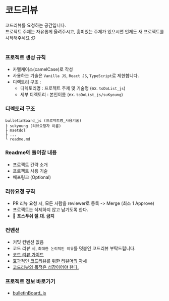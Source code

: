 # 코드리뷰

코드리뷰를 요청하는 공간입니다. <br/>
프로젝트 주제는 자유롭게 올려주시고, 흥미있는 주제가 있으시면 언제든 새 프로젝트를 시작해주세요 :D
<br/><br/>

### 프로젝트 생성 규칙

- 카멜케이스(camelCase)로 작성
- 사용하는 기술은 `Vanilla JS`, `React JS`, `TypeScript`로 제한합니다.
- 디렉토리 구조 :
  - 디렉토리명 : 프로젝트 주제 및 기술명 (ex. `toDoList_js`)
  - 세부 디렉토리 : 본인이름 (ex. `toDoList_js/suKyoung`)

### 디렉토리 구조

```
bulletinBoard_js (프로젝트명_사용기술)
├ sukyoung (리뷰요청자 이름)
├ maetdol
├ ...
└ readme.md
```

### Readme에 들어갈 내용

- 프로젝트 간략 소개
- 프로젝트 사용 기술
- 배포링크 (Optional)

### 리뷰요청 규칙

- PR 리뷰 요청 시, 모든 사람을 reviewer로 등록 -> Merge (최소 1 Approve)
- 프로젝트는 삭제하지 않고 남기도록 한다.
- 🚫 **포스푸쉬 절.대. 금지**

### 컨벤션

- 커밋 컨벤션 없음
- 코드 리뷰 시, `최대한 논리적인 이유`를 덧붙인 코드리뷰 부탁드립니다.
- [코드 리뷰 가이드](https://edykim.com/ko/post/code-review-guide/)
- [효과적인 코드리뷰를 위한 리뷰어의 자세](https://tech.kakao.com/2022/03/17/2022-newkrew-onboarding-codereview/)
- [코드리뷰의 목적은 성장이어야 한다.](https://jbee.io/essay/code-review-goal/)

### 프로젝트 정보 바로가기

- [bulletinBoard_js](https://awesome-tomato.github.io/CodeReview/bulletinboard_js/)
